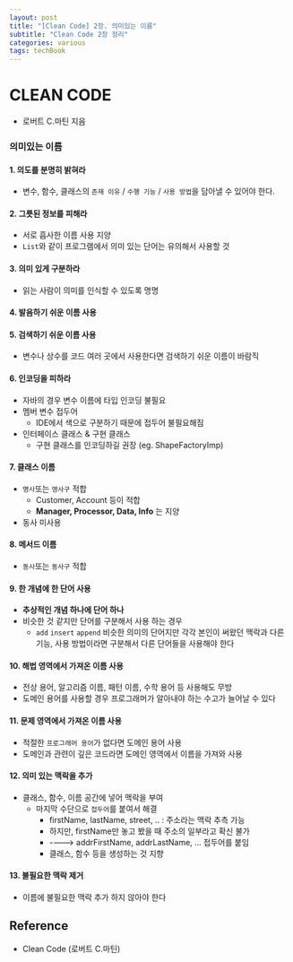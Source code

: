 ```yaml
---
layout: post
title: "[Clean Code] 2장. 의미있는 이름"
subtitle: "Clean Code 2장 정리"
categories: various
tags: techBook
---
```


# CLEAN CODE
  - 로버트 C.마틴 지음

### 의미있는 이름

#### 1. 의도를 분명히 밝혀라
 - 변수, 함수, 클래스의 `존재 이유` / `수행 기능` / `사용 방법`을 담아낼 수 있어야 한다.

#### 2. 그릇된 정보를 피해라
 - 서로 흡사한 이름 사용 지양
 - `List`와 같이 프로그램에서 의미 있는 단어는 유의해서 사용할 것

#### 3. 의미 있게 구분하라
 - 읽는 사람이 의미를 인식할 수 있도록 명명

#### 4. 발음하기 쉬운 이름 사용

#### 5. 검색하기 쉬운 이름 사용
 - 변수나 상수를 코드 여러 곳에서 사용한다면 검색하기 쉬운 이름이 바람직

#### 6. 인코딩을 피하라
 - 자바의 경우 변수 이름에 타입 인코딩 불필요
 - 멤버 변수 접두어
	- IDE에서 색으로 구분하기 때문에 접두어 불필요해짐
 - 인터페이스 클래스 & 구현 클래스
	- 구현 클래스를 인코딩하길 권장 (eg. ShapeFactoryImp)

#### 7. 클래스 이름
 - `명사`또는 `명사구` 적합
	- Customer, Account 등이 적합
	- **Manager, Processor, Data, Info** 는 지양
 - 동사 미사용

#### 8. 메서드 이름
 - `동사`또는 `동사구` 적합

#### 9. 한 개념에 한 단어 사용
 - **추상적인 개념 하나에 단어 하나**
 - 비슷한 것 같지만 단어를 구분해서 사용 하는 경우
	- `add` `insert` `append` 비슷한 의미의 단어지만 각각 본인이 써왔던 맥락과 다른 기능, 사용 방법이라면 구분해서 다른 단어들을 사용해야 한다

#### 10. 해법 영역에서 가져온 이름 사용
 - 전상 용어, 알고리즘 이름, 패턴 이름, 수학 용어 등 사용해도 무방
 - 도메인 용어를 사용할 경우 프로그래머가 알아내야 하는 수고가 늘어날 수 있다

#### 11. 문제 영역에서 가져온 이름 사용
 - 적절한 `프로그래머 용어`가 없다면 도메인 용어 사용
 - 도메인과 관련이 깊은 코드라면 도메인 영역에서 이름을 가져와 사용

#### 12. 의미 있는 맥락을 추가
 - 클래스, 함수, 이름 공간에 넣어 맥락을 부여
	- 마지막 수단으로 `접두어`를 붙여서 해결
		- firstName, lastName, street, .. : 주소라는 맥락 추측 가능
		- 하지만, firstName만 놓고 봤을 때 주소의 일부라고 확신 불가
		- ----> addrFirstName, addrLastName, ... 접두어를 붙임
		- 클래스, 함수 등을 생성하는 것 지향

#### 13. 불필요한 맥락 제거
 - 이름에 불필요한 맥락 추가 하지 않아야 한다


## Reference
- Clean Code (로버트 C.마틴)